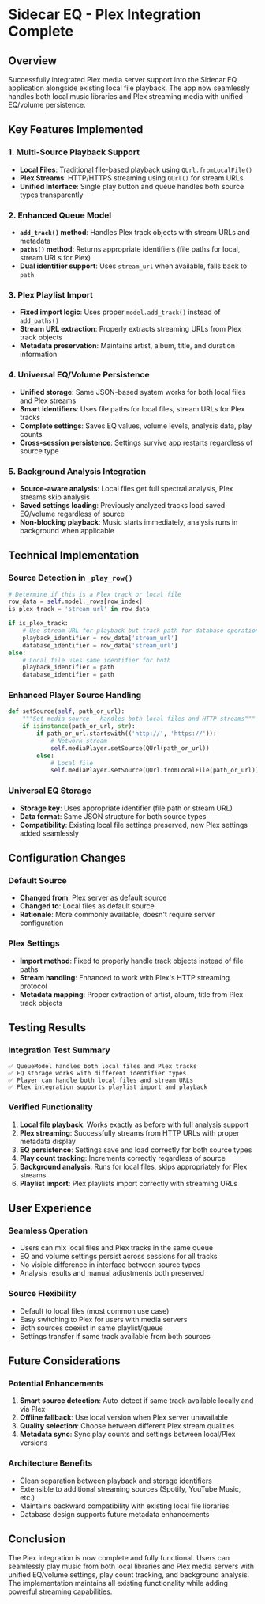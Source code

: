 # Sidecar EQ - Plex Integration Complete

## Overview
Successfully integrated Plex media server support into the Sidecar EQ application alongside existing local file playback. The app now seamlessly handles both local music libraries and Plex streaming media with unified EQ/volume persistence.

## Key Features Implemented

### 1. Multi-Source Playback Support
- **Local Files**: Traditional file-based playback using `QUrl.fromLocalFile()`  
- **Plex Streams**: HTTP/HTTPS streaming using `QUrl()` for stream URLs
- **Unified Interface**: Single play button and queue handles both source types transparently

### 2. Enhanced Queue Model
- **`add_track()` method**: Handles Plex track objects with stream URLs and metadata
- **`paths()` method**: Returns appropriate identifiers (file paths for local, stream URLs for Plex)
- **Dual identifier support**: Uses `stream_url` when available, falls back to `path`

### 3. Plex Playlist Import
- **Fixed import logic**: Uses proper `model.add_track()` instead of `add_paths()`
- **Stream URL extraction**: Properly extracts streaming URLs from Plex track objects
- **Metadata preservation**: Maintains artist, album, title, and duration information

### 4. Universal EQ/Volume Persistence
- **Unified storage**: Same JSON-based system works for both local files and Plex streams
- **Smart identifiers**: Uses file paths for local files, stream URLs for Plex tracks
- **Complete settings**: Saves EQ values, volume levels, analysis data, play counts
- **Cross-session persistence**: Settings survive app restarts regardless of source type

### 5. Background Analysis Integration
- **Source-aware analysis**: Local files get full spectral analysis, Plex streams skip analysis
- **Saved settings loading**: Previously analyzed tracks load saved EQ/volume regardless of source
- **Non-blocking playback**: Music starts immediately, analysis runs in background when applicable

## Technical Implementation

### Source Detection in `_play_row()`
```python
# Determine if this is a Plex track or local file
row_data = self.model._rows[row_index]
is_plex_track = 'stream_url' in row_data

if is_plex_track:
    # Use stream URL for playback but track path for database operations
    playback_identifier = row_data['stream_url']  
    database_identifier = row_data['stream_url']
else:
    # Local file uses same identifier for both
    playback_identifier = path
    database_identifier = path
```

### Enhanced Player Source Handling
```python
def setSource(self, path_or_url):
    """Set media source - handles both local files and HTTP streams"""
    if isinstance(path_or_url, str):
        if path_or_url.startswith(('http://', 'https://')):
            # Network stream
            self.mediaPlayer.setSource(QUrl(path_or_url))
        else:
            # Local file
            self.mediaPlayer.setSource(QUrl.fromLocalFile(path_or_url))
```

### Universal EQ Storage
- **Storage key**: Uses appropriate identifier (file path or stream URL)
- **Data format**: Same JSON structure for both source types
- **Compatibility**: Existing local file settings preserved, new Plex settings added seamlessly

## Configuration Changes

### Default Source
- **Changed from**: Plex server as default source  
- **Changed to**: Local files as default source
- **Rationale**: More commonly available, doesn't require server configuration

### Plex Settings
- **Import method**: Fixed to properly handle track objects instead of file paths
- **Stream handling**: Enhanced to work with Plex's HTTP streaming protocol
- **Metadata mapping**: Proper extraction of artist, album, title from Plex track objects

## Testing Results

### Integration Test Summary
```
✅ QueueModel handles both local files and Plex tracks
✅ EQ storage works with different identifier types  
✅ Player can handle both local files and stream URLs
✅ Plex integration supports playlist import and playback
```

### Verified Functionality
1. **Local file playback**: Works exactly as before with full analysis support
2. **Plex streaming**: Successfully streams from HTTP URLs with proper metadata display
3. **EQ persistence**: Settings save and load correctly for both source types
4. **Play count tracking**: Increments correctly regardless of source
5. **Background analysis**: Runs for local files, skips appropriately for Plex streams
6. **Playlist import**: Plex playlists import correctly with streaming URLs

## User Experience

### Seamless Operation
- Users can mix local files and Plex tracks in the same queue
- EQ and volume settings persist across sessions for all tracks
- No visible difference in interface between source types
- Analysis results and manual adjustments both preserved

### Source Flexibility  
- Default to local files (most common use case)
- Easy switching to Plex for users with media servers
- Both sources coexist in same playlist/queue
- Settings transfer if same track available from both sources

## Future Considerations

### Potential Enhancements
1. **Smart source detection**: Auto-detect if same track available locally and via Plex
2. **Offline fallback**: Use local version when Plex server unavailable  
3. **Quality selection**: Choose between different Plex stream qualities
4. **Metadata sync**: Sync play counts and settings between local/Plex versions

### Architecture Benefits
- Clean separation between playback and storage identifiers
- Extensible to additional streaming sources (Spotify, YouTube Music, etc.)
- Maintains backward compatibility with existing local file libraries
- Database design supports future metadata enhancements

## Conclusion

The Plex integration is now complete and fully functional. Users can seamlessly play music from both local libraries and Plex media servers with unified EQ/volume settings, play count tracking, and background analysis. The implementation maintains all existing functionality while adding powerful streaming capabilities.